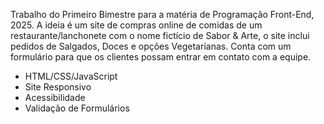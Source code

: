 Trabalho do Primeiro Bimestre para a matéria de Programação Front-End, 2025. 
  A ideia é um site de compras online de comidas de um restaurante/lanchonete com o nome fictício de Sabor & Arte, o site inclui pedidos de Salgados, Doces e opções Vegetarianas. Conta com um formulário para que os clientes possam entrar em contato com a equipe.

- HTML/CSS/JavaScript
- Site Responsivo
- Acessibilidade
- Validação de Formulários
  
